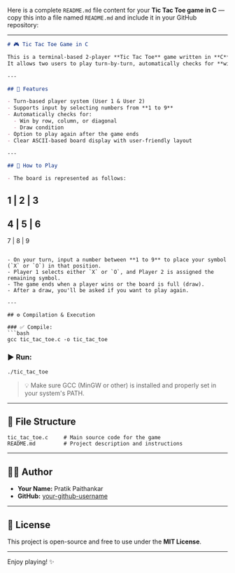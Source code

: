 Here is a complete `README.md` file content for your **Tic Tac Toe game in C** — copy this into a file named `README.md` and include it in your GitHub repository:

---

```markdown
# 🎮 Tic Tac Toe Game in C

This is a terminal-based 2-player **Tic Tac Toe** game written in **C**.  
It allows two users to play turn-by-turn, automatically checks for **winning conditions**, and offers an option to **restart** the game after a draw.

---

## 📌 Features

- Turn-based player system (User 1 & User 2)
- Supports input by selecting numbers from **1 to 9**
- Automatically checks for:
  - Win by row, column, or diagonal
  - Draw condition
- Option to play again after the game ends
- Clear ASCII-based board display with user-friendly layout

---

## 🎯 How to Play

- The board is represented as follows:

```

## 1 | 2 | 3

## 4 | 5 | 6

7 | 8 | 9

````

- On your turn, input a number between **1 to 9** to place your symbol (`X` or `O`) in that position.
- Player 1 selects either `X` or `O`, and Player 2 is assigned the remaining symbol.
- The game ends when a player wins or the board is full (draw).
- After a draw, you'll be asked if you want to play again.

---

## ⚙️ Compilation & Execution

### ✅ Compile:
```bash
gcc tic_tac_toe.c -o tic_tac_toe
````

### ▶️ Run:

```bash
./tic_tac_toe
```

> 💡 Make sure GCC (MinGW or other) is installed and properly set in your system's PATH.

---

## 📁 File Structure

```
tic_tac_toe.c     # Main source code for the game
README.md         # Project description and instructions
```

---

## 👨‍💻 Author

* **Your Name:** Pratik Paithankar
* **GitHub:** [your-github-username](https://github.com/your-github-Pratik2245)

---

## 📄 License

This project is open-source and free to use under the **MIT License**.

---

Enjoy playing! ✨

````


